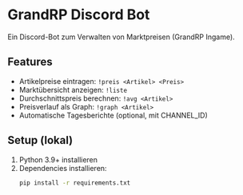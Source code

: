 # GrandRP Discord Bot

Ein Discord-Bot zum Verwalten von Marktpreisen (GrandRP Ingame).

## Features
- Artikelpreise eintragen: `!preis <Artikel> <Preis>`
- Marktübersicht anzeigen: `!liste`
- Durchschnittspreis berechnen: `!avg <Artikel>`
- Preisverlauf als Graph: `!graph <Artikel>`
- Automatische Tagesberichte (optional, mit CHANNEL_ID)

## Setup (lokal)
1. Python 3.9+ installieren
2. Dependencies installieren:
   ```bash
   pip install -r requirements.txt
